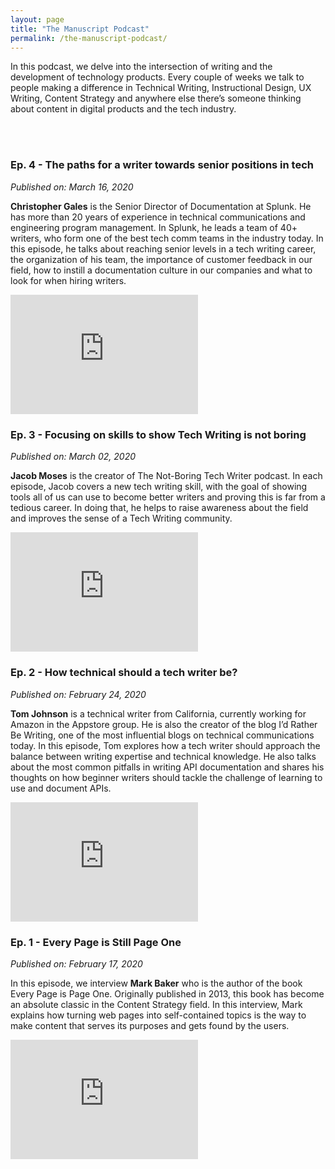 ```yaml
---
layout: page
title: "The Manuscript Podcast"
permalink: /the-manuscript-podcast/
---
```


In this podcast, we delve into the intersection of writing and the development of technology products. Every couple of weeks we talk to people making a difference in Technical Writing, Instructional Design, UX Writing, Content Strategy and anywhere else there’s someone thinking about content in digital products and the tech industry.

<br><br>

### Ep. 4 - The paths for a writer towards senior positions in tech
_Published on: March 16, 2020_

**Christopher Gales** is the Senior Director of Documentation at Splunk. He has more than 20 years of experience in technical communications and engineering program management. In Splunk, he leads a team of 40+ writers, who form one of the best tech comm teams in the industry today. In this episode, he talks about reaching senior levels in a tech writing career, the organization of his team, the importance of customer feedback in our field, how to instill a documentation culture in our companies and what to look for when hiring writers.

<iframe class="podcastPlayer" src="https://anchor.fm/themanuscript/embed/episodes/The-paths-for-a-writer-towards-senior-positions-in-tech-ebid83" height="191.25px" frameborder="0" scrolling="no"></iframe>


### Ep. 3 - Focusing on skills to show Tech Writing is not boring
_Published on: March 02, 2020_

**Jacob Moses** is the creator of The Not-Boring Tech Writer podcast. In each episode, Jacob covers a new tech writing skill, with the goal of showing tools all of us can use to become better writers and proving this is far from a tedious career. In doing that, he helps to raise awareness about the field and improves the sense of a Tech Writing community.

<iframe class="podcastPlayer" src="https://anchor.fm/themanuscript/embed/episodes/Focusing-on-skills-to-show-Tech-Writing-is-not-boring-eb6tsv" height="191.25px" frameborder="0" scrolling="no"></iframe>


### Ep. 2 - How technical should a tech writer be?
_Published on: February 24, 2020_

**Tom Johnson** is a technical writer from California, currently working for Amazon in the Appstore group. He is also the creator of the blog I’d Rather Be Writing, one of the most influential blogs on technical communications today. In this episode, Tom explores how a tech writer should approach the balance between writing expertise and technical knowledge. He also talks about the most common pitfalls in writing API documentation and shares his thoughts on how beginner writers should tackle the challenge of learning to use and document APIs.

<iframe class="podcastPlayer" src="https://anchor.fm/themanuscript/embed/episodes/How-technical-should-a-tech-writer-be-eb6njl" height="191.25px" frameborder="0" scrolling="no"></iframe>


### Ep. 1 - Every Page is Still Page One
_Published on: February 17, 2020_

In this episode, we interview **Mark Baker** who is the author of the book Every Page is Page One. Originally published in 2013, this book has become an absolute classic in the Content Strategy field. In this interview, Mark explains how turning web pages into self-contained topics is the way to make content that serves its purposes and gets found by the users.

<iframe class="podcastPlayer" src="https://anchor.fm/themanuscript/embed/episodes/Every-Page-is-Still-Page-One-eb76fq" height="191.25px" frameborder="0" scrolling="no"></iframe>

